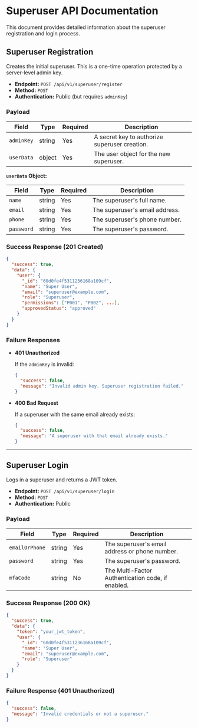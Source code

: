 # Superuser API Documentation

This document provides detailed information about the superuser registration and login process.

## Superuser Registration

Creates the initial superuser. This is a one-time operation protected by a server-level admin key.

- **Endpoint:** `POST /api/v1/superuser/register`
- **Method:** `POST`
- **Authentication:** Public (but requires `adminKey`)

### Payload

| Field      | Type   | Required | Description                                      |
| ---------- | ------ | -------- | ------------------------------------------------ |
| `adminKey` | string | Yes      | A secret key to authorize superuser creation.    |
| `userData` | object | Yes      | The user object for the new superuser.           |

**`userData` Object:**

| Field      | Type   | Required | Description                     |
| ---------- | ------ | -------- | ------------------------------- |
| `name`     | string | Yes      | The superuser's full name.      |
| `email`    | string | Yes      | The superuser's email address.  |
| `phone`    | string | Yes      | The superuser's phone number.   |
| `password` | string | Yes      | The superuser's password.       |

### Success Response (201 Created)

```json
{
  "success": true,
  "data": {
    "user": {
      "_id": "60d0fe4f5311236168a109cf",
      "name": "Super User",
      "email": "superuser@example.com",
      "role": "Superuser",
      "permissions": ["P001", "P002", ...],
      "approvedStatus": "approved"
    }
  }
}
```

### Failure Responses

- **401 Unauthorized**

  If the `adminKey` is invalid:
  ```json
  {
    "success": false,
    "message": "Invalid admin key. Superuser registration failed."
  }
  ```

- **400 Bad Request**

  If a superuser with the same email already exists:
  ```json
  {
    "success": false,
    "message": "A superuser with that email already exists."
  }
  ```

---

## Superuser Login

Logs in a superuser and returns a JWT token.

- **Endpoint:** `POST /api/v1/superuser/login`
- **Method:** `POST`
- **Authentication:** Public

### Payload

| Field        | Type   | Required | Description                                      |
| ------------ | ------ | -------- | ------------------------------------------------ |
| `emailOrPhone` | string | Yes      | The superuser's email address or phone number.   |
| `password`   | string | Yes      | The superuser's password.                        |
| `mfaCode`    | string | No       | The Multi-Factor Authentication code, if enabled. |

### Success Response (200 OK)

```json
{
  "success": true,
  "data": {
    "token": "your_jwt_token",
    "user": {
      "_id": "60d0fe4f5311236168a109cf",
      "name": "Super User",
      "email": "superuser@example.com",
      "role": "Superuser"
    }
  }
}
```

### Failure Response (401 Unauthorized)

```json
{
  "success": false,
  "message": "Invalid credentials or not a superuser."
}
```
